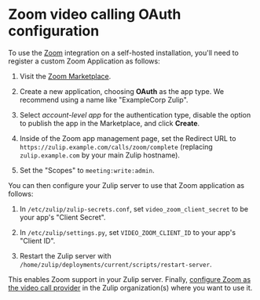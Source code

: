# Zoom video calling OAuth configuration

To use the [Zoom](https://zoom.us) integration on a self-hosted
installation, you'll need to register a custom Zoom Application as
follows:

1. Visit the [Zoom Marketplace](https://marketplace.zoom.us/develop/create).

1. Create a new application, choosing **OAuth** as the app type.
We recommend using a name like "ExampleCorp Zulip".

1. Select *account-level app* for the authentication type, disable
the option to publish the app in the Marketplace, and click **Create**.

1. Inside of the Zoom app management page, set the Redirect URL to
`https://zulip.example.com/calls/zoom/complete` (replacing
`zulip.example.com` by your main Zulip hostname).

1. Set the "Scopes" to `meeting:write:admin`.

You can then configure your Zulip server to use that Zoom application
as follows:

1. In `/etc/zulip/zulip-secrets.conf`, set `video_zoom_client_secret`
to be your app's "Client Secret".

1. In `/etc/zulip/settings.py`, set `VIDEO_ZOOM_CLIENT_ID` to your
   app's "Client ID".

1. Restart the Zulip server with
   `/home/zulip/deployments/current/scripts/restart-server`.

This enables Zoom support in your Zulip server.  Finally, [configure
Zoom as the video call
provider](https://zulip.com/help/start-a-call) in the Zulip
organization(s) where you want to use it.
